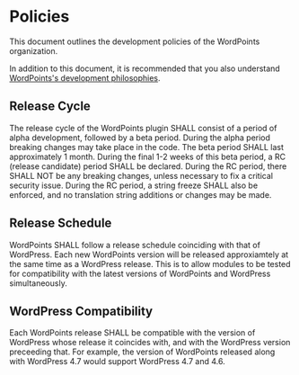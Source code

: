 # Policies

This document outlines the development policies of the WordPoints organization.

In addition to this document, it is recommended that you also understand [WordPoints's
development philosophies](PHILOSOPHIES.md).

## Release Cycle

The release cycle of the WordPoints plugin SHALL consist of a period of alpha development,
followed by a beta period. During the alpha period breaking changes may take place in the
code. The beta period SHALL last approximately 1 month. During the final 1-2 weeks of this
beta period, a RC (release candidate) period SHALL be declared. During the RC period, there
SHALL NOT be any breaking changes, unless necessary to fix a critical security issue. 
During the RC period, a string freeze SHALL also be enforced, and no translation string
additions or changes may be made.

## Release Schedule

WordPoints SHALL follow a release schedule coinciding with that of WordPress. Each new
WordPoints version will be released approxiamtely at the same time as a WordPress
release. This is to allow modules to be tested for compatibility with the latest
versions of WordPoints and WordPress simultaneously.

## WordPress Compatibility

Each WordPoints release SHALL be compatible with the version of WordPress whose
release it coincides with, and with the WordPress version preceeding that. For
example, the version of WordPoints released along with WordPress 4.7 would support
WordPress 4.7 and 4.6.
